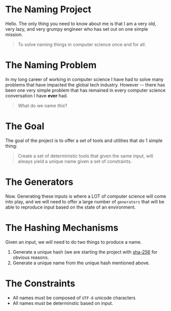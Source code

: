 # The Naming Project

Hello. The only thing you need to know about me is that I am a very old, very lazy, and very grumpy engineer who has set out on one simple mission.

> To solve naming things in computer science once and for all.  

# The Naming Problem                                                                                                                                                                                                                                
In my long career of working in computer science I have had to solve many problems that have impacted the global tech industry. However -- there has been one very simple problem that has remained in every computer science conversation I have **ever** had. 

> What do we name _this_?

# The Goal 

The goal of the project is to offer a set of tools and utilities that do 1 simple thing:

 > Create a set of deterministic tools that given the same input, will always yield a unique name given a set of constraints. 

# The Generators

Now. Generating these inputs is where a LOT of computer science will come into play, and we will need to offer a large number of `generators` that will be able to reproduce input based on the state of an environment. 

# The Hashing Mechanisms 

Given an input, we will need to do two things to produce a name. 

 1. Generate a unique hash (we are starting the project with [sha-256](https://en.wikipedia.org/wiki/SHA-2) for obvious reasons.
 2. Generate a unique name from the unique hash mentioned above. 

# The Constraints 

 - All names must be composed of `UTF-8` unicode characters
 - All names must be determinstic based on input. 
